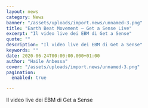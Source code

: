 ```yaml
---
layout: news
category: News
banner: "/assets/uploads/import.news/unnamed-3.png"
title: "Earth Beat Movement – Get a Sense Live"
excerpt: "Il video live dei EBM di Get a Sense"
quote: ""
description: "Il video live dei EBM di Get a Sense"
keywords: ""
date: 2020-06-24T00:00:00.000+01:00
author: "Haile Anbessa"
cover: "/assets/uploads/import.news/unnamed-3.png"
pagination:
  enabled: true

---
```


Il video live dei EBM di Get a Sense